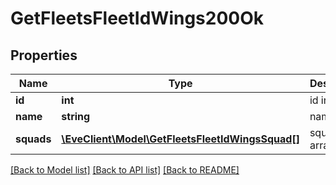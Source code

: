 # GetFleetsFleetIdWings200Ok

## Properties
Name | Type | Description | Notes
------------ | ------------- | ------------- | -------------
**id** | **int** | id integer | 
**name** | **string** | name string | 
**squads** | [**\EveClient\Model\GetFleetsFleetIdWingsSquad[]**](GetFleetsFleetIdWingsSquad.md) | squads array | 

[[Back to Model list]](../README.md#documentation-for-models) [[Back to API list]](../README.md#documentation-for-api-endpoints) [[Back to README]](../README.md)


